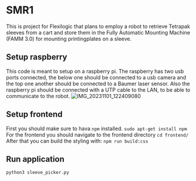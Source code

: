 # SMR1
This is project for Flexilogic that plans to employ a robot to retrieve Tetrapak sleeves from a cart and store them in the Fully Automatic Mounting Machine (FAMM 3.0) for mounting printingplates on a sleeve.

## Setup raspberry
This code is meant to setup on a raspberry pi. The raspberry has two usb ports connected, the below one should be connected to a usb camera and the top one another should be connected to a Baumer laser sensor. Also the raspberry pi should be connected with a UTP cable to the LAN, to be able to communicate to the robot.
![IMG_20231101_122409080](https://github.com/DanielPaans/SMR1/assets/62547903/45953502-6eb6-4a91-8348-f84fd5e4c96c)

## Setup frontend
First you should make sure to hava `npm` installed.
```sudo apt-get install npm```
For the frontend you should navigate to the frontend directory
```cd frontend/```
After that you can build the styling with:
```npm run build:css```

## Run application
```python3 sleeve_picker.py```
